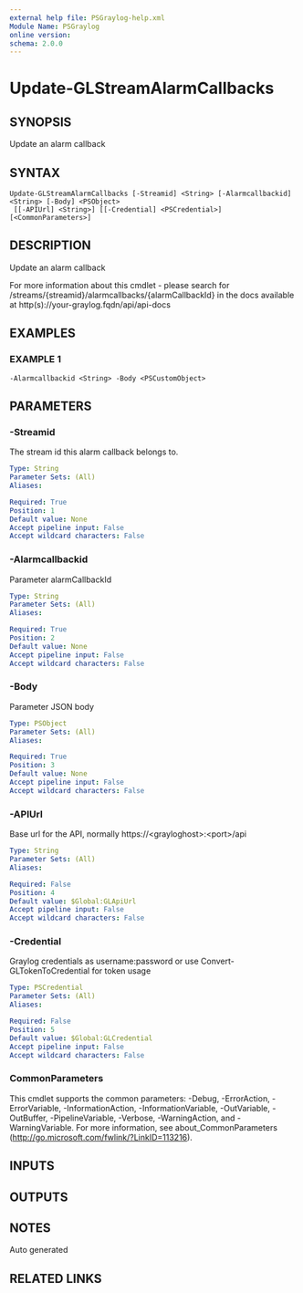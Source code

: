 ```yaml
---
external help file: PSGraylog-help.xml
Module Name: PSGraylog
online version:
schema: 2.0.0
---
```


# Update-GLStreamAlarmCallbacks

## SYNOPSIS
Update an alarm callback

## SYNTAX

```
Update-GLStreamAlarmCallbacks [-Streamid] <String> [-Alarmcallbackid] <String> [-Body] <PSObject>
 [[-APIUrl] <String>] [[-Credential] <PSCredential>] [<CommonParameters>]
```

## DESCRIPTION
Update an alarm callback


For more information about this cmdlet - please search for /streams/{streamid}/alarmcallbacks/{alarmCallbackId} in the docs available at http(s)://your-graylog.fqdn/api/api-docs

## EXAMPLES

### EXAMPLE 1
```
-Alarmcallbackid <String> -Body <PSCustomObject>
```

## PARAMETERS

### -Streamid
The stream id this alarm callback belongs to.

```yaml
Type: String
Parameter Sets: (All)
Aliases:

Required: True
Position: 1
Default value: None
Accept pipeline input: False
Accept wildcard characters: False
```

### -Alarmcallbackid
Parameter alarmCallbackId

```yaml
Type: String
Parameter Sets: (All)
Aliases:

Required: True
Position: 2
Default value: None
Accept pipeline input: False
Accept wildcard characters: False
```

### -Body
Parameter JSON body

```yaml
Type: PSObject
Parameter Sets: (All)
Aliases:

Required: True
Position: 3
Default value: None
Accept pipeline input: False
Accept wildcard characters: False
```

### -APIUrl
Base url for the API, normally https://\<grayloghost\>:\<port\>/api

```yaml
Type: String
Parameter Sets: (All)
Aliases:

Required: False
Position: 4
Default value: $Global:GLApiUrl
Accept pipeline input: False
Accept wildcard characters: False
```

### -Credential
Graylog credentials as username:password or use Convert-GLTokenToCredential for token usage

```yaml
Type: PSCredential
Parameter Sets: (All)
Aliases:

Required: False
Position: 5
Default value: $Global:GLCredential
Accept pipeline input: False
Accept wildcard characters: False
```

### CommonParameters
This cmdlet supports the common parameters: -Debug, -ErrorAction, -ErrorVariable, -InformationAction, -InformationVariable, -OutVariable, -OutBuffer, -PipelineVariable, -Verbose, -WarningAction, and -WarningVariable. For more information, see about_CommonParameters (http://go.microsoft.com/fwlink/?LinkID=113216).

## INPUTS

## OUTPUTS

## NOTES
Auto generated

## RELATED LINKS
